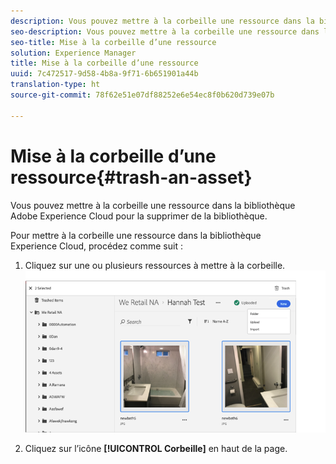 ```yaml
---
description: Vous pouvez mettre à la corbeille une ressource dans la bibliothèque Adobe Experience Cloud pour la supprimer de la bibliothèque.
seo-description: Vous pouvez mettre à la corbeille une ressource dans la bibliothèque Adobe Experience Cloud pour la supprimer de la bibliothèque.
seo-title: Mise à la corbeille d’une ressource
solution: Experience Manager
title: Mise à la corbeille d’une ressource
uuid: 7c472517-9d58-4b8a-9f71-6b651901a44b
translation-type: ht
source-git-commit: 78f62e51e07df88252e6e54ec8f0b620d739e07b

---
```



# Mise à la corbeille d’une ressource{#trash-an-asset}

Vous pouvez mettre à la corbeille une ressource dans la bibliothèque Adobe Experience Cloud pour la supprimer de la bibliothèque.

Pour mettre à la corbeille une ressource dans la bibliothèque Experience Cloud, procédez comme suit :

1. Cliquez sur une ou plusieurs ressources à mettre à la corbeille. ![](assets/import_options_mulit_select_trash.png)

1. Cliquez sur l’icône **[!UICONTROL Corbeille]** en haut de la page.

